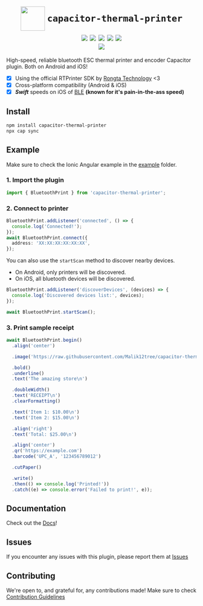<h1 align="center">
  <img
    src="https://raw.githubusercontent.com/Malik12tree/capacitor-thermal-printer/main/assets/Logo.png"
    width="64"
    valign="middle"
  />
  <code>capacitor-thermal-printer</code>
  <br>
  <img src="https://img.shields.io/badge/bluetooth-6796f9?&logo=bluetooth&logoColor=white">
  <img src="https://img.shields.io/badge/Capacitor-119EFF?logo=Capacitor&logoColor=white">
  <img src="https://img.shields.io/badge/TypeScript-007ACC?logo=typescript&logoColor=white">
  <img src="https://img.shields.io/badge/Android-3DDC84?logo=android&logoColor=white">
  <img src="https://img.shields.io/badge/iOS-157EFB?logo=apple&logoColor=white">
  <br>
  <img src="https://img.shields.io/github/license/Malik12tree/capacitor-thermal-printer?color=orange">

</h1>

High-speed, reliable bluetooth ESC thermal printer and encoder Capacitor plugin. Both on Android and iOS!

- [x] Using the official RTPrinter SDK by [Rongta Technology](https://www.rongtatech.com/) <3
- [x] Cross-platform compatibility (Android & iOS)
- [x] **_Swift_** speeds on iOS of [BLE](https://en.wikipedia.org/wiki/Bluetooth_Low_Energy) **(known for it's pain-in-the-ass speed)**

## Install

```bash
npm install capacitor-thermal-printer
npx cap sync
```

## Example

Make sure to check the Ionic Angular example in the [example](./example) folder.

### 1. Import the plugin

```ts
import { BluetoothPrint } from 'capacitor-thermal-printer';
```

### 2. Connect to printer

```ts
BluetoothPrint.addListener('connected', () => {
  console.log('Connected!');
});
await BluetoothPrint.connect({
  address: 'XX:XX:XX:XX:XX:XX',
});
```

You can also use the `startScan` method to discover nearby devices.

- On Android, only printers will be discovered.
- On iOS, all bluetooth devices will be discovered.

```ts
BluetoothPrint.addListener('discoverDevices', (devices) => {
  console.log('Discovered devices list:', devices);
});

await BluetoothPrint.startScan();
```

### 3. Print sample receipt

```ts
await BluetoothPrint.begin()
  .align('center')

  .image('https://raw.githubusercontent.com/Malik12tree/capacitor-thermal-printer/main/assets/Logo-Black.png')

  .bold()
  .underline()
  .text('The amazing store\n')

  .doubleWidth()
  .text('RECEIPT\n')
  .clearFormatting()

  .text('Item 1: $10.00\n')
  .text('Item 2: $15.00\n')

  .align('right')
  .text('Total: $25.00\n')

  .align('center')
  .qr('https://example.com')
  .barcode('UPC_A', '123456789012')

  .cutPaper()

  .write()
  .then(() => console.log('Printed!'))
  .catch((e) => console.error('Failed to print!', e));
```

## Documentation

Check out the [Docs](./docs/README.md)!

## Issues

If you encounter any issues with this plugin, please report them at [Issues](https://github.com/Malik12tree/capacitor-thermal-printer/issues)

## Contributing

We're open to, and grateful for, any contributions made! Make sure to check [Contribution Guidelines](./CONTRIBUTING.md)
